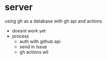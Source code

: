 # server
using gh as a database with gh api and actions

- doesnt work yet
- process
  - auth with github api
  - send in issue
  - gh actions wil
